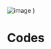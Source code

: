 ![image](https://github.com/abh2050/Codes/assets/44420081/af0f639b-ecdb-4735-ac97-06a2c9f2b678)
)
# Codes

